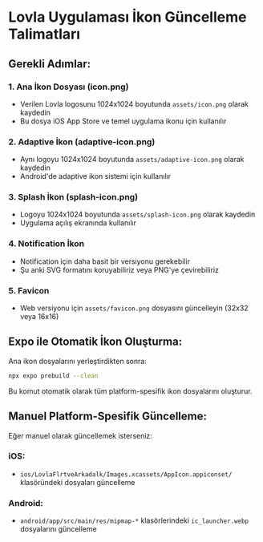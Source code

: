 # Lovla Uygulaması İkon Güncelleme Talimatları

## Gerekli Adımlar:

### 1. Ana İkon Dosyası (icon.png)
- Verilen Lovla logosunu 1024x1024 boyutunda `assets/icon.png` olarak kaydedin
- Bu dosya iOS App Store ve temel uygulama ikonu için kullanılır

### 2. Adaptive İkon (adaptive-icon.png)
- Aynı logoyu 1024x1024 boyutunda `assets/adaptive-icon.png` olarak kaydedin
- Android'de adaptive ikon sistemi için kullanılır

### 3. Splash İkon (splash-icon.png)
- Logoyu 1024x1024 boyutunda `assets/splash-icon.png` olarak kaydedin
- Uygulama açılış ekranında kullanılır

### 4. Notification İkon
- Notification için daha basit bir versiyonu gerekebilir
- Şu anki SVG formatını koruyabiliriz veya PNG'ye çevirebiliriz

### 5. Favicon
- Web versiyonu için `assets/favicon.png` dosyasını güncelleyin (32x32 veya 16x16)

## Expo ile Otomatik İkon Oluşturma:

Ana ikon dosyalarını yerleştirdikten sonra:

```bash
npx expo prebuild --clean
```

Bu komut otomatik olarak tüm platform-spesifik ikon dosyalarını oluşturur.

## Manuel Platform-Spesifik Güncelleme:

Eğer manuel olarak güncellemek isterseniz:

### iOS:
- `ios/LovlaFlrtveArkadalk/Images.xcassets/AppIcon.appiconset/` klasöründeki dosyaları güncelleme

### Android:
- `android/app/src/main/res/mipmap-*` klasörlerindeki `ic_launcher.webp` dosyalarını güncelleme 